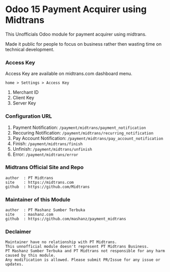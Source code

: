 # Odoo 15 Payment Acquirer using Midtrans

This Unofficials Odoo module for payment acquirer using midtrans. 

Made it public for people to focus on business rather then wasting time on technical development.

### Access Key

Access Key are available on midtrans.com dashboard menu. 
```
home > Settings > Access Key
```

1. Merchant ID
2. Client Key
3. Server Key

### Configuration URL
1. Payment Notification: `/payment/midtrans/payment_notification`
2. Reccuring Notification: `/payment/midtrans/recurring_notification`
3. Pay Account Notification: `/payment/midtrans/pay_account_notification`
4. Finish: `/payment/midtrans/finish`
5. Unfinish: `/payment/midtrans/unfinish`
6. Error: `/payment/midtrans/error`

### Midtrans Official Site and Repo
```
author  : PT Midtrans
site    : https://midtrans.com
github  : https://github.com/Midtrans
```

### Maintainer of this Module
```
author  : PT Mashanz Sumber Terbuka
site    : mashanz.com
github  : https://github.com/mashanz/payment_midtrans
```

### Declaimer
```
Maintainer have no relationship with PT Midtrans.
This unnofficial module doesn't represent PT Midtrans Business.
PT Mashanz Sumber Terbuka and PT Midtrans not responsible for any harm caused by this module.
Any modification is allowed. Please submit PR/Issue for any issue or updates.
```
